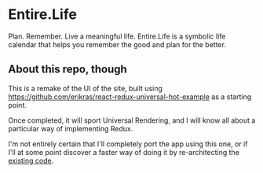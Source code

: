 # Entire.Life

Plan. Remember. Live a meaningful life. Entire.Life is a symbolic life calendar that helps you remember the good and plan for the better.

## About this repo, though

This is a remake of the UI of the site, built using https://github.com/erikras/react-redux-universal-hot-example as a starting point.

Once completed, it will sport Universal Rendering, and I will know all about a particular way of implementing Redux.

I'm not entirely certain that I'll completely port the app using this one, or if I'll at some point discover a faster way of doing it by re-architecting the [existing code](https://github.com/chadoh/life).
